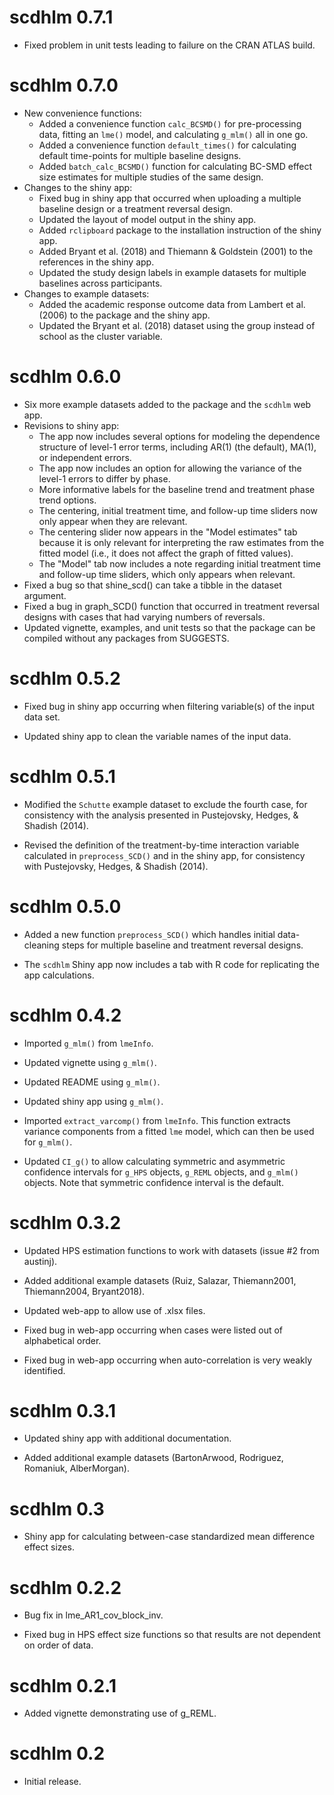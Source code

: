 # scdhlm 0.7.1

* Fixed problem in unit tests leading to failure on the CRAN ATLAS build. 

# scdhlm 0.7.0

* New convenience functions:
  * Added a convenience function `calc_BCSMD()` for pre-processing data, fitting an `lme()` model, and calculating `g_mlm()` all in one go.
  * Added a convenience function `default_times()` for calculating default time-points for multiple baseline designs.
  * Added `batch_calc_BCSMD()` function for calculating BC-SMD effect size estimates for multiple studies of the same design.
* Changes to the shiny app:
  * Fixed bug in shiny app that occurred when uploading a multiple baseline design or a treatment reversal design.
  * Updated the layout of model output in the shiny app.
  * Added `rclipboard` package to the installation instruction of the shiny app.
  * Added Bryant et al. (2018) and Thiemann & Goldstein (2001) to the references in the shiny app.
  * Updated the study design labels in example datasets for multiple baselines across participants.
* Changes to example datasets:
  * Added the academic response outcome data from Lambert et al. (2006) to the package and the shiny app.
  * Updated the Bryant et al. (2018) dataset using the group instead of school as the cluster variable.


# scdhlm 0.6.0

* Six more example datasets added to the package and the `scdhlm` web app.
* Revisions to shiny app: 
  * The app now includes several options for modeling the dependence structure of level-1 error terms, including AR(1) (the default), MA(1), or independent errors.
  * The app now includes an option for allowing the variance of the level-1 errors to differ by phase.
  * More informative labels for the baseline trend and treatment phase trend options.
  * The centering, initial treatment time, and follow-up time sliders now only appear when they are relevant. 
  * The centering slider now appears in the "Model estimates" tab because it is only relevant for interpreting the raw estimates from the fitted model (i.e., it does not affect the graph of fitted values). 
  * The "Model" tab now includes a note regarding initial treatment time and follow-up time sliders, which only appears when relevant.
* Fixed a bug so that shine_scd() can take a tibble in the dataset argument.
* Fixed a bug in graph_SCD() function that occurred in treatment reversal designs with cases that had varying numbers of reversals.
* Updated vignette, examples, and unit tests so that the package can be compiled without any packages from SUGGESTS.

# scdhlm 0.5.2

* Fixed bug in shiny app occurring when filtering variable(s) of the input data set.

* Updated shiny app to clean the variable names of the input data.

# scdhlm 0.5.1

* Modified the `Schutte` example dataset to exclude the fourth case, for consistency with the analysis presented in Pustejovsky, Hedges, & Shadish (2014).

* Revised the definition of the treatment-by-time interaction variable calculated in `preprocess_SCD()` and in the shiny app, for consistency with Pustejovsky, Hedges, & Shadish (2014).

# scdhlm 0.5.0

* Added a new function `preprocess_SCD()` which handles initial data-cleaning steps for multiple baseline and treatment reversal designs.

* The `scdhlm` Shiny app now includes a tab with R code for replicating the app calculations.

# scdhlm 0.4.2

* Imported `g_mlm()` from `lmeInfo`.

* Updated vignette using `g_mlm()`.

* Updated README using `g_mlm()`.

* Updated shiny app using `g_mlm()`.

* Imported `extract_varcomp()` from `lmeInfo`. This function extracts variance components from a fitted `lme` model, which can then be used for `g_mlm()`.

* Updated `CI_g()` to allow calculating symmetric and asymmetric confidence intervals for `g_HPS` objects, `g_REML` objects, and `g_mlm()` objects. Note that symmetric confidence interval is the default.

# scdhlm 0.3.2

* Updated HPS estimation functions to work with datasets (issue #2 from austinj).

* Added additional example datasets (Ruiz, Salazar, Thiemann2001, Thiemann2004, Bryant2018).

* Updated web-app to allow use of .xlsx files.

* Fixed bug in web-app occurring when cases were listed out of alphabetical order.

* Fixed bug in web-app occurring when auto-correlation is very weakly identified.

# scdhlm 0.3.1

* Updated shiny app with additional documentation.

* Added additional example datasets (BartonArwood, Rodriguez, Romaniuk, AlberMorgan).

# scdhlm 0.3

* Shiny app for calculating between-case standardized mean difference effect sizes.

# scdhlm 0.2.2

* Bug fix in lme_AR1_cov_block_inv.

* Fixed bug in HPS effect size functions so that results are not dependent on order of data.

# scdhlm 0.2.1

* Added vignette demonstrating use of g_REML.

# scdhlm 0.2

* Initial release.
